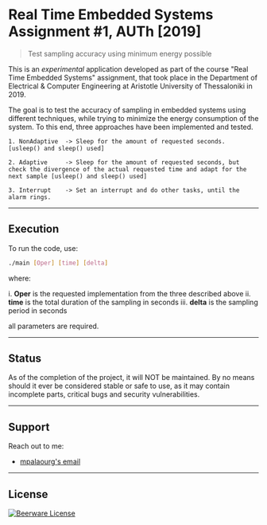 # Real Time Embedded Systems Assignment #1, AUTh [2019]
> Test sampling accuracy using minimum energy possible

This is an *experimental* application developed as part of the course "Real Time Embedded Systems" assignment, that took place in the Department of Electrical & Computer Engineering at Aristotle University of Thessaloniki in 2019.

The goal is to test the accuracy of sampling in embedded systems using different techniques, while trying to minimize the energy consumption of the system. 
To this end, three approaches have been implemented and tested.

	1. NonAdaptive	-> Sleep for the amount of requested seconds. [usleep() and sleep() used]
	
	2. Adaptive		-> Sleep for the amount of requested seconds, but check the divergence of the actual requested time and adapt for the next sample [usleep() and sleep() used]
	
	3. Interrupt	-> Set an interrupt and do other tasks, until the alarm rings.
---

## Execution

To run the code, use:
```sh
./main [Oper] [time] [delta]
```
where:

 i. **Oper** is the requested implementation from the three described above
 ii. **time** is the total duration of the sampling in seconds
 iii. **delta** is the sampling period in seconds

all parameters are required.

---

## Status

As of the completion of the project, it will NOT be maintained. By no means should it ever be considered stable or safe to use, as it may contain incomplete parts, critical bugs and security vulnerabilities.

---

## Support

Reach out to me:

- [mpalaourg's email](mailto:gbalaouras@gmail.com "gbalaouras@gmail.com")

---

## License

[![Beerware License](https://img.shields.io/badge/license-beerware%20%F0%9F%8D%BA-blue.svg)](https://github.com/mpalaourg/RTES_TASK1/blob/master/LICENCE.md)